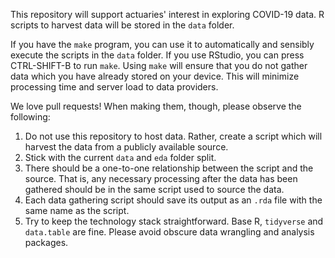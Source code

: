 This repository will support actuaries' interest in exploring COVID-19 data. R scripts to harvest data will be stored in the `data` folder. 

If you have the `make` program, you can use it to automatically and sensibly execute the scripts in the `data` folder. If you use RStudio, you can press CTRL-SHIFT-B to run `make`. Using `make` will ensure that you do not gather data which you have already stored on your device. This will minimize processing time and server load to data providers.

We love pull requests! When making them, though, please observe the following:

1. Do not use this repository to host data. Rather, create a script which will harvest the data from a publicly available source.
2. Stick with the current `data` and `eda` folder split.
3. There should be a one-to-one relationship between the script and the source. That is, any necessary processing after the data has been gathered should be in the same script used to source the data.
4. Each data gathering script should save its output as an `.rda` file with the same name as the script. 
5. Try to keep the technology stack straightforward. Base R, `tidyverse` and `data.table` are fine. Please avoid obscure data wrangling and analysis packages.
